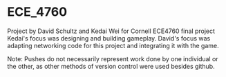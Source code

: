 # ECE_4760

Project by David Schultz and Kedai Wei for Cornell ECE4760 final project
Kedai's focus was designing and building gameplay.
David's focus was adapting networking code for this project and integrating it with the game.

Note: Pushes do not necessarily represent work done by one individual or the other, as other methods of version control were used besides github.
